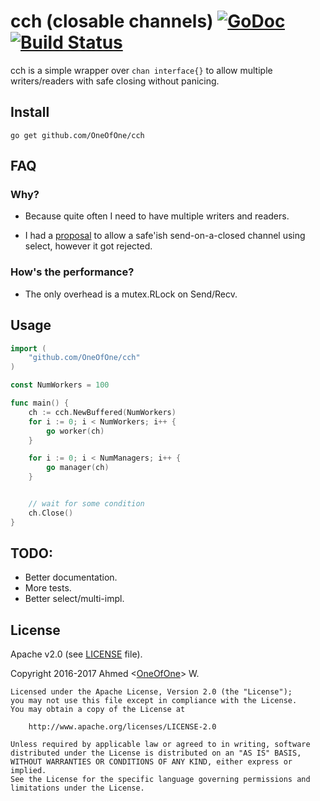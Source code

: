 # cch (closable channels) [![GoDoc](https://godoc.org/github.com/OneOfOne/cch?status.svg)](https://godoc.org/github.com/OneOfOne/cch) [![Build Status](https://travis-ci.org/OneOfOne/cch.svg?branch=master)](https://travis-ci.org/OneOfOne/cch)

cch is a simple wrapper over `chan interface{}` to allow multiple writers/readers with safe closing without panicing.

## Install

	go get github.com/OneOfOne/cch


## FAQ

### Why?
* Because quite often I need to have multiple writers and readers.

* I had a [proposal](https://github.com/golang/go/issues/15411) to allow a safe'ish send-on-a-closed channel using select, however it got rejected.

### How's the performance?
* The only overhead is a mutex.RLock on Send/Recv.

## Usage

```go
import (
	"github.com/OneOfOne/cch"
)

const NumWorkers = 100

func main() {
	ch := cch.NewBuffered(NumWorkers)
	for i := 0; i < NumWorkers; i++ {
		go worker(ch)
	}

	for i := 0; i < NumManagers; i++ {
		go manager(ch)
	}


	// wait for some condition
	ch.Close()
}
```

## TODO:

* Better documentation.
* More tests.
* Better select/multi-impl.

## License

Apache v2.0 (see [LICENSE](https://github.com/OneOfOne/cch/blob/master/LICENSE) file).

Copyright 2016-2017 Ahmed <[OneOfOne](https://github.com/OneOfOne/)> W.

	Licensed under the Apache License, Version 2.0 (the "License");
	you may not use this file except in compliance with the License.
	You may obtain a copy of the License at

		http://www.apache.org/licenses/LICENSE-2.0

	Unless required by applicable law or agreed to in writing, software
	distributed under the License is distributed on an "AS IS" BASIS,
	WITHOUT WARRANTIES OR CONDITIONS OF ANY KIND, either express or implied.
	See the License for the specific language governing permissions and
	limitations under the License.
